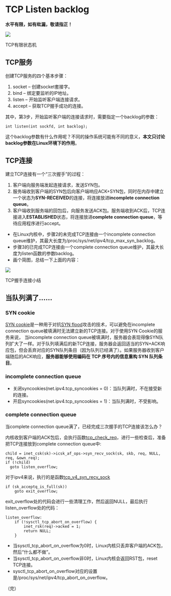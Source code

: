 # TCP Listen backlog

**水平有限，如有纰漏，敬请指正！**

![][1]

TCP有限状态机

## TCP服务

创建TCP服务的四个基本步骤：

1. socket – 创建socket套接字。
1. bind – 绑定要监听的IP地址。
1. listen – 开始监听客户端连接请求。
1. accept – 获取TCP握手成功的连接。

其中，第3步，开始监听客户端的连接请求时，需要指定一个backlog的参数：

    int listen(int sockfd, int backlog);

这个backlog参数有什么作用呢？不同的操作系统可能有不同的意义，**本文只讨论backlog参数在Linux环境下的作用**。

## TCP连接

建立TCP连接有一个“三次握手”的过程：

1. 客户端向服务端发起连接请求，发送SYN包。
1. 服务端收到客户端的SYN包后向客户端响应ACK+SYN包，同时在内存中建立一个状态为**SYN-RECEIVED**的连接，将连接放进**incomplete connection queue**。
1. 客户端收到服务端的回包后，向服务发送ACK包。服务端收到ACK后，TCP连接进入**ESTABLISHED**状态，将连接放进**complete connection queue**，等待应用程序进行accept。

* 在Linux内核中，步骤2的未完成TCP连接由一个incomplete connection queue维护，其最大长度为/proc/sys/net/ipv4/tcp_max_syn_backlog。
* 步骤3的已完成TCP连接由一个complete connection queue维护，其最大长度为listen函数的参数backlog。
* 画个简图，总结一下上面的内容：

![][2]


TCP握手连接小结

## 当队列满了……

### SYN cookie

[SYN cookie][3]是一种用于对抗[SYN flood][4]攻击的技术，可以避免在incomplete connection queue被填满时无法建立新的TCP连接。对于使用SYN Cookie的服务来说， 当incomplete connection queue被填满时，服务器会表现得像SYN队列扩大了一样。对于队列填满后的新TCP连接，服务器会返回适当的SYN+ACK响应包，但会丢弃对应的SYN队列条目（因为队列已经满了）。如果服务器收到客户端随后的ACK响应，**服务器能够使用编码在 TCP 序号内的信息重构 SYN 队列条目**。

### incomplete connection queue

* 关闭syncookies(net.ipv4.tcp_syncookies = 0)：当队列满时，不在接受新的连接。
* 开启syncookies(net.ipv4.tcp_syncookies = 1)：当队列满时，不受影响。

### complete connection queue

当complete connection queue满了，已经完成三次握手的TCP连接该怎么办？

内核收到客户端的ACK包后，会执行函数[tcp_check_req][5]，进行一些检查后，准备把TCP连接放到complete connection queue中:

    child = inet_csk(sk)->icsk_af_ops->syn_recv_sock(sk, skb, req, NULL, req, &own_req);
    if (!child)
      goto listen_overflow;

对于ipv4来说，执行的是函数[tcp_v4_syn_recv_sock][6]

    if (sk_acceptq_is_full(sk))
        goto exit_overflow;

exit_overflow处的代码会进行一些清理工作，然后返回NULL，最后执行listen_overflow处的代码：

    listen_overflow:
        if (!sysctl_tcp_abort_on_overflow) {
            inet_rsk(req)->acked = 1;
            return NULL;
        }

* 当sysctl_tcp_abort_on_overflow为0时，Linux内核只丢弃客户端的ACK包，然后“什么都不做”。
* 当sysctl_tcp_abort_on_overflow非0时，Linux内核会返回RST包，reset TCP连接。
* sysctl_tcp_abort_on_overflow对应的设置是/proc/sys/net/ipv4/tcp_abort_on_overflow。

（完）

[0]: /u/96141c0d5c5c
[1]: http://upload-images.jianshu.io/upload_images/1814354-203181190336bdc6.png
[2]: http://upload-images.jianshu.io/upload_images/1814354-0cc83f19ef19d595.png
[3]: https://en.wikipedia.org/wiki/SYN_cookies
[4]: https://en.wikipedia.org/wiki/SYN_flood
[5]: https://github.com/torvalds/linux/blob/master/net/ipv4/tcp_minisocks.c#L567
[6]: https://github.com/torvalds/linux/blob/master/net/ipv4/tcp_ipv4.c#L1267
